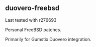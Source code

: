## duovero-freebsd

Last tested with r276693

Personal FreeBSD patches.

Primarily for Gumstix Duovero integration.


